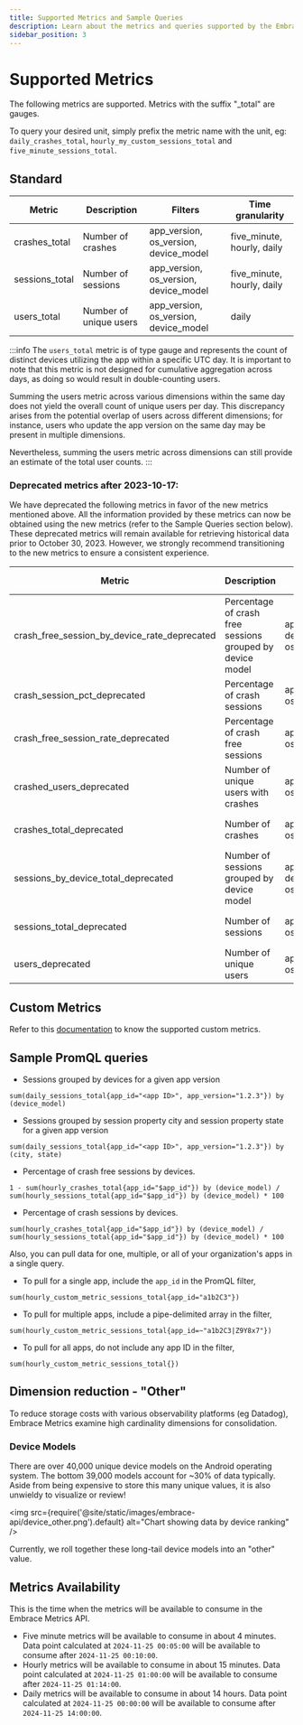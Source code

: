 ```yaml
---
title: Supported Metrics and Sample Queries
description: Learn about the metrics and queries supported by the Embrace API
sidebar_position: 3
---
```


# Supported Metrics

The following metrics are supported. Metrics with the suffix "_total" are gauges.

To query your desired unit, simply prefix the metric name with the unit, eg: `daily_crashes_total`, `hourly_my_custom_sessions_total` and `five_minute_sessions_total`.

## Standard

| Metric         | Description            | Filters                               | Time granularity           |
|----------------|------------------------|---------------------------------------|----------------------------|
| crashes_total  | Number of crashes      | app_version, os_version, device_model | five_minute, hourly, daily |
| sessions_total | Number of sessions     | app_version, os_version, device_model | five_minute, hourly, daily |
| users_total    | Number of unique users | app_version, os_version, device_model | daily                      |

:::info
The `users_total` metric is of type gauge and represents the count of distinct devices utilizing the app within a specific UTC day. 
It is important to note that this metric is not designed for cumulative aggregation across days, as doing so would result in double-counting users.

Summing the users metric across various dimensions within the same day does not yield the overall count of unique users per day. 
This discrepancy arises from the potential overlap of users across different dimensions; for instance, users who update the app version on the same day may be present in multiple dimensions.

Nevertheless, summing the users metric across dimensions can still provide an estimate of the total user counts.
:::

### Deprecated metrics after 2023-10-17:
We have deprecated the following metrics in favor of the new metrics mentioned above.
All the information provided by these metrics can now be obtained using the new metrics (refer to the Sample Queries section below).
These deprecated metrics will remain available for retrieving historical data prior to October 30, 2023.
However, we strongly recommend transitioning to the new metrics to ensure a consistent experience.

| Metric                                       | Description                                               | Filters                               | Time granularity           |
|----------------------------------------------|-----------------------------------------------------------|---------------------------------------|----------------------------|
| crash_free_session_by_device_rate_deprecated | Percentage of crash free sessions grouped by device model | app_version, device_model, os_version | hourly, daily              |
| crash_session_pct_deprecated                 | Percentage of crash sessions                              | app_version, os_version               | hourly, daily              |
| crash_free_session_rate_deprecated           | Percentage of crash free sessions                         | app_version, os_version               | hourly, daily              |
| crashed_users_deprecated                     | Number of unique users with crashes                       | app_version, os_version               | hourly, daily              |
| crashes_total_deprecated                     | Number of crashes                                         | app_version, os_version               | five_minute, hourly, daily |
| sessions_by_device_total_deprecated          | Number of sessions grouped by device model                | app_version, device_model, os_version | hourly, daily              |
| sessions_total_deprecated                    | Number of sessions                                        | app_version, os_version               | five_minute, hourly, daily |
| users_deprecated                             | Number of unique users                                    | app_version, os_version               | hourly, daily              |

## Custom Metrics

Refer to this [documentation](/custom-metrics-api/supported_metrics) to know the supported custom metrics.

## Sample PromQL queries

* Sessions grouped by devices for a given app version
```promql
sum(daily_sessions_total{app_id="<app ID>", app_version="1.2.3"}) by (device_model)
```

* Sessions grouped by session property city and session property state for a given app version
```promql
sum(daily_sessions_total{app_id="<app ID>", app_version="1.2.3"}) by (city, state)
```

* Percentage of crash free sessions by devices.
```promql
1 - sum(hourly_crashes_total{app_id="$app_id"}) by (device_model) / sum(hourly_sessions_total{app_id="$app_id"}) by (device_model) * 100
```

* Percentage of crash sessions by devices.
```promql
sum(hourly_crashes_total{app_id="$app_id"}) by (device_model) / sum(hourly_sessions_total{app_id="$app_id"}) by (device_model) * 100
```

Also, you can pull data for one, multiple, or all of your organization's apps in a single query.

* To pull for a single app, include the `app_id` in the PromQL filter,
```promql
sum(hourly_custom_metric_sessions_total{app_id="a1b2C3"})
```

* To pull for multiple apps, include a pipe-delimited array in the filter,
```promql
sum(hourly_custom_metric_sessions_total{app_id=~"a1b2C3|Z9Y8x7"}) 
```

* To pull for all apps, do not include any app ID in the filter,
```promql
sum(hourly_custom_metric_sessions_total{})
```

## Dimension reduction - "Other"

To reduce storage costs with various observability platforms (eg Datadog), Embrace Metrics examine high cardinality dimensions for consolidation.

### Device Models

There are over 40,000 unique device models on the Android operating system. The bottom 39,000 models account for ~30% of data typically.  Aside from being expensive to store this many unique values, it is also unwieldy to visualize or review!

<img src={require('@site/static/images/embrace-api/device_other.png').default} alt="Chart showing data by device ranking" />

Currently, we roll together these long-tail device models into an "other" value.

## Metrics Availability

This is the time when the metrics will be available to consume in the Embrace Metrics API. 

- Five minute metrics will be available to consume in about 4 minutes. Data point calculated at `2024-11-25 00:05:00` will be available to consume after `2024-11-25 00:10:00`.
- Hourly metrics will be available to consume in about 15 minutes. Data point calculated at `2024-11-25 01:00:00` will be available to consume after `2024-11-25 01:14:00`.
- Daily metrics will be available to consume in about 14 hours. Data point calculated at `2024-11-25 00:00:00` will be available to consume after `2024-11-25 14:00:00`.

